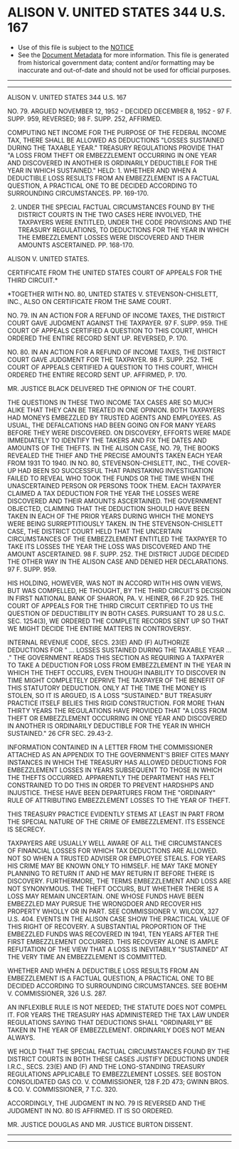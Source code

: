 ---
---

# ALISON V. UNITED STATES 344 U.S. 167

* Use of this file is subject to the [NOTICE](https://github.com/publicdocs/notice/blob/master/NOTICE)
* See the [Document Metadata](../../../) for more information.
  This file is generated from historical government data; content and/or formatting may be inaccurate and out-of-date and should not be used for official purposes.

----------
----------

ALISON V. UNITED STATES 344 U.S. 167

NO. 79.  ARGUED NOVEMBER 12, 1952 - DECIDED DECEMBER 8, 1952 - 97 F. SUPP. 959, REVERSED; 98 F. SUPP. 252, AFFIRMED.

COMPUTING NET INCOME FOR THE PURPOSE OF THE FEDERAL INCOME TAX, THERE SHALL BE ALLOWED AS DEDUCTIONS "LOSSES SUSTAINED DURING THE TAXABLE YEAR."  TREASURY REGULATIONS PROVIDE THAT "A LOSS FROM THEFT OR EMBEZZLEMENT OCCURRING IN ONE YEAR AND DISCOVERED IN ANOTHER IS ORDINARILY DEDUCTIBLE FOR THE YEAR IN WHICH SUSTAINED."  HELD: 1.  WHETHER AND WHEN A DEDUCTIBLE LOSS RESULTS FROM AN EMBEZZLEMENT IS A FACTUAL QUESTION, A PRACTICAL ONE TO BE DECIDED ACCORDING TO SURROUNDING CIRCUMSTANCES.  PP. 169-170.

2.  UNDER THE SPECIAL FACTUAL CIRCUMSTANCES FOUND BY THE DISTRICT COURTS IN THE TWO CASES HERE INVOLVED, THE TAXPAYERS WERE ENTITLED, UNDER THE CODE PROVISIONS AND THE TREASURY REGULATIONS, TO DEDUCTIONS FOR THE YEAR IN WHICH THE EMBEZZLEMENT LOSSES WERE DISCOVERED AND THEIR AMOUNTS ASCERTAINED.  PP. 168-170.

ALISON V. UNITED STATES.

CERTIFICATE FROM THE UNITED STATES COURT OF APPEALS FOR THE THIRD CIRCUIT.\*

\*TOGETHER WITH NO. 80, UNITED STATES V. STEVENSON-CHISLETT, INC., ALSO ON CERTIFICATE FROM THE SAME COURT.

NO. 79.  IN AN ACTION FOR A REFUND OF INCOME TAXES, THE DISTRICT COURT GAVE JUDGMENT AGAINST THE TAXPAYER.  97 F. SUPP. 959.  THE COURT OF APPEALS CERTIFIED A QUESTION TO THIS COURT, WHICH ORDERED THE ENTIRE RECORD SENT UP.  REVERSED, P. 170.

NO. 80.  IN AN ACTION FOR A REFUND OF INCOME TAXES, THE DISTRICT COURT GAVE JUDGMENT FOR THE TAXPAYER.  98 F. SUPP. 252.  THE COURT OF APPEALS CERTIFIED A QUESTION TO THIS COURT, WHICH ORDERED THE ENTIRE RECORD SENT UP.  AFFIRMED, P. 170.

MR. JUSTICE BLACK DELIVERED THE OPINION OF THE COURT.

THE QUESTIONS IN THESE TWO INCOME TAX CASES ARE SO MUCH ALIKE THAT THEY CAN BE TREATED IN ONE OPINION.  BOTH TAXPAYERS HAD MONEYS EMBEZZLED BY TRUSTED AGENTS AND EMPLOYEES.  AS USUAL, THE DEFALCATIONS HAD BEEN GOING ON FOR MANY YEARS BEFORE THEY WERE DISCOVERED.  ON DISCOVERY, EFFORTS WERE MADE IMMEDIATELY TO IDENTIFY THE TAKERS AND FIX THE DATES AND AMOUNTS OF THE THEFTS.  IN THE ALISON CASE, NO. 79, THE BOOKS REVEALED THE THIEF AND THE PRECISE AMOUNTS TAKEN EACH YEAR FROM 1931 TO 1940.  IN NO. 80, STEVENSON-CHISLETT, INC., THE COVER-UP HAD BEEN SO SUCCESSFUL THAT PAINSTAKING INVESTIGATION FAILED TO REVEAL WHO TOOK THE FUNDS OR THE TIME WHEN THE UNASCERTAINED PERSON OR PERSONS TOOK THEM.  EACH TAXPAYER CLAIMED A TAX DEDUCTION FOR THE YEAR THE LOSSES WERE DISCOVERED AND THEIR AMOUNTS ASCERTAINED.  THE GOVERNMENT OBJECTED, CLAIMING THAT THE DEDUCTION SHOULD HAVE BEEN TAKEN IN EACH OF THE PRIOR YEARS DURING WHICH THE MONEYS WERE BEING SURREPTITIOUSLY TAKEN.  IN THE STEVENSON-CHISLETT CASE, THE DISTRICT COURT HELD THAT THE UNCERTAIN CIRCUMSTANCES OF THE EMBEZZLEMENT ENTITLED THE TAXPAYER TO TAKE ITS LOSSES THE YEAR THE LOSS WAS DISCOVERED AND THE AMOUNT ASCERTAINED.  98 F. SUPP. 252.  THE DISTRICT JUDGE DECIDED THE OTHER WAY IN THE ALISON CASE AND DENIED HER DECLARATIONS.  97 F. SUPP. 959.

HIS HOLDING, HOWEVER, WAS NOT IN ACCORD WITH HIS OWN VIEWS, BUT WAS COMPELLED, HE THOUGHT, BY THE THIRD CIRCUIT'S DECISION IN FIRST NATIONAL BANK OF SHARON, PA. V. HEINER, 66 F.2D 925.  THE COURT OF APPEALS FOR THE THIRD CIRCUIT CERTIFIED TO US THE QUESTION OF DEDUCTIBILITY IN BOTH CASES.  PURSUANT TO 28 U.S.C. SEC. 1254(3), WE ORDERED THE COMPLETE RECORDS SENT UP SO THAT WE MIGHT DECIDE THE ENTIRE MATTERS IN CONTROVERSY.

INTERNAL REVENUE CODE, SECS. 23(E) AND (F) AUTHORIZE DEDUCTIONS FOR " ... LOSSES SUSTAINED DURING THE TAXABLE YEAR  ...  ."  THE GOVERNMENT READS THIS SECTION AS REQUIRING A TAXPAYER TO TAKE A DEDUCTION FOR LOSS FROM EMBEZZLEMENT IN THE YEAR IN WHICH THE THEFT OCCURS, EVEN THOUGH INABILITY TO DISCOVER IN TIME MIGHT COMPLETELY DEPRIVE THE TAXPAYER OF THE BENEFIT OF THIS STATUTORY DEDUCTION.  ONLY AT THE TIME THE MONEY IS STOLEN, SO IT IS ARGUED, IS A LOSS "SUSTAINED."  BUT TREASURY PRACTICE ITSELF BELIES THIS RIGID CONSTRUCTION.  FOR MORE THAN THIRTY YEARS THE REGULATIONS HAVE PROVIDED THAT "A LOSS FROM THEFT OR EMBEZZLEMENT OCCURRING IN ONE YEAR AND DISCOVERED IN ANOTHER IS ORDINARILY DEDUCTIBLE FOR THE YEAR IN WHICH SUSTAINED."  26 CFR SEC. 29.43-2.

INFORMATION CONTAINED IN A LETTER FROM THE COMMISSIONER ATTACHED AS AN APPENDIX TO THE GOVERNMENT'S BRIEF CITES MANY INSTANCES IN WHICH THE TREASURY HAS ALLOWED DEDUCTIONS FOR EMBEZZLEMENT LOSSES IN YEARS SUBSEQUENT TO THOSE IN WHICH THE THEFTS OCCURRED.  APPARENTLY THE DEPARTMENT HAS FELT CONSTRAINED TO DO THIS IN ORDER TO PREVENT HARDSHIPS AND INJUSTICE.  THESE HAVE BEEN DEPARTURES FROM THE "ORDINARY" RULE OF ATTRIBUTING EMBEZZLEMENT LOSSES TO THE YEAR OF THEFT.

THIS TREASURY PRACTICE EVIDENTLY STEMS AT LEAST IN PART FROM THE SPECIAL NATURE OF THE CRIME OF EMBEZZLEMENT.  ITS ESSENCE IS SECRECY.

TAXPAYERS ARE USUALLY WELL AWARE OF ALL THE CIRCUMSTANCES OF FINANCIAL LOSSES FOR WHICH TAX DEDUCTIONS ARE ALLOWED.  NOT SO WHEN A TRUSTED ADVISER OR EMPLOYEE STEALS.  FOR YEARS HIS CRIME MAY BE KNOWN ONLY TO HIMSELF.  HE MAY TAKE MONEY PLANNING TO RETURN IT AND HE MAY RETURN IT BEFORE THERE IS DISCOVERY.  FURTHERMORE, THE TERMS EMBEZZLEMENT AND LOSS ARE NOT SYNONYMOUS.  THE THEFT OCCURS, BUT WHETHER THERE IS A LOSS MAY REMAIN UNCERTAIN.  ONE WHOSE FUNDS HAVE BEEN EMBEZZLED MAY PURSUE THE WRONGDOER AND RECOVER HIS PROPERTY WHOLLY OR IN PART.  SEE COMMISSIONER V. WILCOX, 327 U.S. 404.  EVENTS IN THE ALISON CASE SHOW THE PRACTICAL VALUE OF THIS RIGHT OF RECOVERY.  A SUBSTANTIAL PROPORTION OF THE EMBEZZLED FUNDS WAS RECOVERED IN 1941, TEN YEARS AFTER THE FIRST EMBEZZLEMENT OCCURRED.  THIS RECOVERY ALONE IS AMPLE REFUTATION OF THE VIEW THAT A LOSS IS INEVITABILY "SUSTAINED" AT THE VERY TIME AN EMBEZZLEMENT IS COMMITTED.

WHETHER AND WHEN A DEDUCTIBLE LOSS RESULTS FROM AN EMBEZZLEMENT IS A FACTUAL QUESTION, A PRACTICAL ONE TO BE DECIDED ACCORDING TO SURROUNDING CIRCUMSTANCES.  SEE BOEHM V. COMMISSIONER, 326 U.S. 287.

AN INFLEXIBLE RULE IS NOT NEEDED; THE STATUTE DOES NOT COMPEL IT.  FOR YEARS THE TREASURY HAS ADMINISTERED THE TAX LAW UNDER REGULATIONS SAYING THAT DEDUCTIONS SHALL "ORDINARILY" BE TAKEN IN THE YEAR OF EMBEZZLEMENT.  ORDINARILY DOES NOT MEAN ALWAYS.

WE HOLD THAT THE SPECIAL FACTUAL CIRCUMSTANCES FOUND BY THE DISTRICT COURTS IN BOTH THESE CASES JUSTIFY DEDUCTIONS UNDER I.R.C., SECS. 23(E) AND (F) AND THE LONG-STANDING TREASURY REGULATIONS APPLICABLE TO EMBEZZLEMENT LOSSES.  SEE BOSTON CONSOLIDATED GAS CO. V. COMMISSIONER, 128 F.2D 473; GWINN BROS. & CO. V. COMMISSIONER, 7 T.C. 320.

ACCORDINGLY, THE JUDGMENT IN NO. 79 IS REVERSED AND THE JUDGMENT IN NO. 80 IS AFFIRMED.  IT IS SO ORDERED.

MR. JUSTICE DOUGLAS AND MR. JUSTICE BURTON DISSENT.


----------
----------

